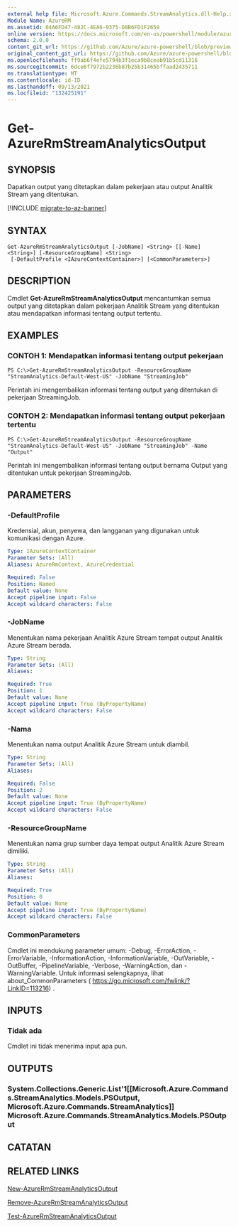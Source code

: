 ```yaml
---
external help file: Microsoft.Azure.Commands.StreamAnalytics.dll-Help.xml
Module Name: AzureRM
ms.assetid: 04A6FD47-482C-4EA6-9375-D8B6FD1F2659
online version: https://docs.microsoft.com/en-us/powershell/module/azurerm.streamanalytics/get-azurermstreamanalyticsoutput
schema: 2.0.0
content_git_url: https://github.com/Azure/azure-powershell/blob/preview/src/ResourceManager/StreamAnalytics/Commands.StreamAnalytics/help/Get-AzureRmStreamAnalyticsOutput.md
original_content_git_url: https://github.com/Azure/azure-powershell/blob/preview/src/ResourceManager/StreamAnalytics/Commands.StreamAnalytics/help/Get-AzureRmStreamAnalyticsOutput.md
ms.openlocfilehash: ff9ab6f4efe5794b3f1eca9b8ceab91b5cd11316
ms.sourcegitcommit: 6dce6f7972b2236b87b25b31465bffaad2435711
ms.translationtype: MT
ms.contentlocale: id-ID
ms.lasthandoff: 09/13/2021
ms.locfileid: "132425191"
---
```

# Get-AzureRmStreamAnalyticsOutput

## SYNOPSIS
Dapatkan output yang ditetapkan dalam pekerjaan atau output Analitik Stream yang ditentukan.

[!INCLUDE [migrate-to-az-banner](../../includes/migrate-to-az-banner.md)]

## SYNTAX

```
Get-AzureRmStreamAnalyticsOutput [-JobName] <String> [[-Name] <String>] [-ResourceGroupName] <String>
 [-DefaultProfile <IAzureContextContainer>] [<CommonParameters>]
```

## DESCRIPTION
Cmdlet **Get-AzureRmStreamAnalyticsOutput** mencantumkan semua output yang ditetapkan dalam pekerjaan Analitik Stream yang ditentukan atau mendapatkan informasi tentang output tertentu.

## EXAMPLES

### CONTOH 1: Mendapatkan informasi tentang output pekerjaan
```
PS C:\>Get-AzureRmStreamAnalyticsOutput -ResourceGroupName "StreamAnalytics-Default-West-US" -JobName "StreamingJob"
```

Perintah ini mengembalikan informasi tentang output yang ditentukan di pekerjaan StreamingJob.

### CONTOH 2: Mendapatkan informasi tentang output pekerjaan tertentu
```
PS C:\>Get-AzureRmStreamAnalyticsOutput -ResourceGroupName "StreamAnalytics-Default-West-US" -JobName "StreamingJob" -Name "Output"
```

Perintah ini mengembalikan informasi tentang output bernama Output yang ditentukan untuk pekerjaan StreamingJob.

## PARAMETERS

### -DefaultProfile
Kredensial, akun, penyewa, dan langganan yang digunakan untuk komunikasi dengan Azure.

```yaml
Type: IAzureContextContainer
Parameter Sets: (All)
Aliases: AzureRmContext, AzureCredential

Required: False
Position: Named
Default value: None
Accept pipeline input: False
Accept wildcard characters: False
```

### -JobName
Menentukan nama pekerjaan Analitik Azure Stream tempat output Analitik Azure Stream berada.

```yaml
Type: String
Parameter Sets: (All)
Aliases: 

Required: True
Position: 1
Default value: None
Accept pipeline input: True (ByPropertyName)
Accept wildcard characters: False
```

### -Nama
Menentukan nama output Analitik Azure Stream untuk diambil.

```yaml
Type: String
Parameter Sets: (All)
Aliases: 

Required: False
Position: 2
Default value: None
Accept pipeline input: True (ByPropertyName)
Accept wildcard characters: False
```

### -ResourceGroupName
Menentukan nama grup sumber daya tempat output Analitik Azure Stream dimiliki.

```yaml
Type: String
Parameter Sets: (All)
Aliases: 

Required: True
Position: 0
Default value: None
Accept pipeline input: True (ByPropertyName)
Accept wildcard characters: False
```

### CommonParameters
Cmdlet ini mendukung parameter umum: -Debug, -ErrorAction, -ErrorVariable, -InformationAction, -InformationVariable, -OutVariable, -OutBuffer, -PipelineVariable, -Verbose, -WarningAction, dan -WarningVariable. Untuk informasi selengkapnya, lihat about_CommonParameters ( https://go.microsoft.com/fwlink/?LinkID=113216) .

## INPUTS

### Tidak ada
Cmdlet ini tidak menerima input apa pun.

## OUTPUTS

### System.Collections.Generic.List'1[[Microsoft.Azure.Commands.StreamAnalytics.Models.PSOutput, Microsoft.Azure.Commands.StreamAnalytics]] Microsoft.Azure.Commands.StreamAnalytics.Models.PSOutput

## CATATAN

## RELATED LINKS

[New-AzureRmStreamAnalyticsOutput](./New-AzureRmStreamAnalyticsOutput.md)

[Remove-AzureRmStreamAnalyticsOutput](./Remove-AzureRmStreamAnalyticsOutput.md)

[Test-AzureRmStreamAnalyticsOutput](./Test-AzureRmStreamAnalyticsOutput.md)



